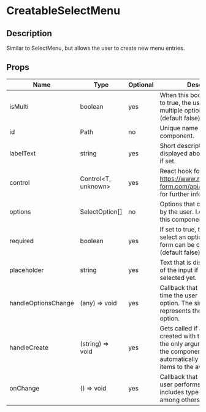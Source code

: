 # CreatableSelectMenu

## Description

Similar to SelectMenu, but allows the user to create new menu entries.

## Props

| Name                | Type                | Optional | Description                                                                                                                                                                   |
| ------------------- | ------------------- | -------- | ----------------------------------------------------------------------------------------------------------------------------------------------------------------------------- |
| isMulti             | boolean             | yes      | When this boolean flag is set to true, the user may select multiple options at once (default false).                                                                          |
| id                  | Path<T>             | no       | Unique name of this component.                                                                                                                                                |
| labelText           | string              | yes      | Short description that will be displayed above the input field if set.                                                                                                        |
| control             | Control<T, unknown> | yes      | React hook form control (See https://www.react-hook-form.com/api/useform/control/ for further information).                                                                   |
| options             | SelectOption[]      | no       | Options that can be selected by the user. I.e. the contents of this component.                                                                                                |
| required            | boolean             | yes      | If set to true, the user has to select an option before the form can be completed (default false).                                                                            |
| placeholder         | string              | yes      | Text that is displayed instead of the input if it has not been selected yet.                                                                                                  |
| handleOptionsChange | (any) => void       | yes      | Callback that is invoked every time the user selects a new option. The single argument represents the selected option.                                                        |
| handleCreate        | (string) => void    | yes      | Gets called if a new item was created with the users input as the only argument. If not set, the component will automatically add all created items to the available options. |
| onChange            | () => void          | yes      | Callback that is invoked if the user performs ANY input. This includes type and click events among others.                                                                    |
